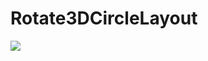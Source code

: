 # Rotate3DCircleLayout
![](https://github.com/mufans/Rotate3DCircleLayout/blob/master/art/screenshot.gif)
